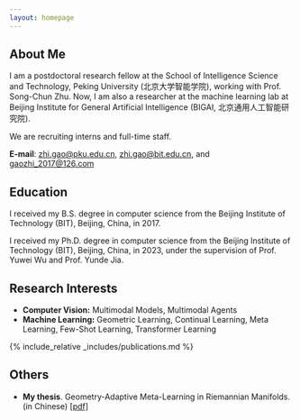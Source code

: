 ```yaml
---
layout: homepage
---
```


## About Me

I am a postdoctoral research fellow at the School of Intelligence Science and Technology, Peking University (北京大学智能学院), working with Prof. Song-Chun Zhu. Now, I am also a researcher at the machine learning lab at Beijing Institute for General Artificial Intelligence (BIGAI, 北京通用人工智能研究院). 

We are recruiting interns and full-time staff.

**E-mail**: zhi.gao@pku.edu.cn, zhi.gao@bit.edu.cn, and gaozhi_2017@126.com


## Education

I received my B.S. degree in computer science from the Beijing Institute of Technology (BIT), Beijing, China, in 2017.

I received my Ph.D. degree in computer science from the Beijing Institute of Technology (BIT), Beijing, China, in 2023, under the supervision of Prof. Yuwei Wu and Prof. Yunde Jia.


## Research Interests

- **Computer Vision:** Multimodal Models, Multimodal Agents
- **Machine Learning:** Geometric Learning, Continual Learning, Meta Learning, Few-Shot Learning, Transformer Learning

<!-- ## News

- **[Feb. 2020]** Our paper about incremental learning is accepted to CVPR 2020. -->

{% include_relative _includes/publications.md %}

<!-- {% include_relative _includes/services.md %} -->

## Others

- **My thesis**. Geometry-Adaptive Meta-Learning in Riemannian Manifolds. (in Chinese)  [[pdf]](https://drive.google.com/file/d/1SDqUKJvdMoeUI0EDsTSWik7hzVxFrdZG/view?usp=sharing)